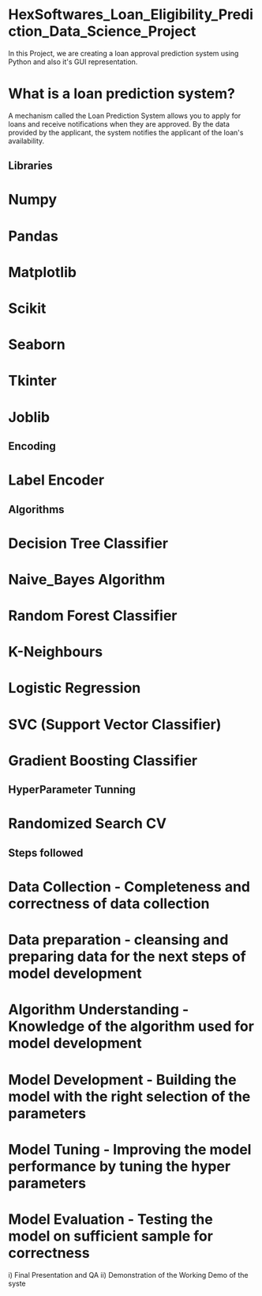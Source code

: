 # HexSoftwares_Loan_Eligibility_Prediction_Data_Science_Project

In this Project, we are creating a loan approval prediction system using Python and also it's GUI representation.

# What is a loan prediction system?
A mechanism called the Loan Prediction System allows you to apply for loans and receive notifications when they are approved. By the data provided by the applicant, the system notifies the applicant of the loan's availability.


Libraries
----------
# Numpy
# Pandas
# Matplotlib
# Scikit
# Seaborn
# Tkinter
# Joblib

Encoding
----------
# Label Encoder

Algorithms
------------
# Decision Tree Classifier
# Naive_Bayes Algorithm
# Random Forest Classifier
# K-Neighbours
# Logistic Regression
# SVC (Support Vector Classifier)
# Gradient Boosting Classifier

HyperParameter Tunning
------------------------
# Randomized Search CV

Steps followed
----------------

# Data Collection - Completeness and correctness of data collection
# Data preparation - cleansing and preparing data for the next steps of model development
# Algorithm Understanding - Knowledge of the algorithm used for model development
# Model Development - Building the model with the right selection of the parameters
# Model Tuning - Improving the model performance by tuning the hyper parameters
# Model Evaluation - Testing the model on sufficient sample for correctness
  i) Final Presentation and QA
  ii) Demonstration of the Working Demo of the syste
